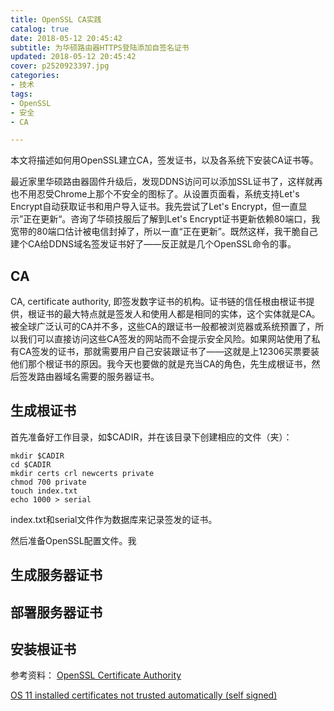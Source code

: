 ```yaml
---
title: OpenSSL CA实践
catalog: true
date: 2018-05-12 20:45:42
subtitle: 为华硕路由器HTTPS登陆添加自签名证书
updated: 2018-05-12 20:45:42
cover: p2520923397.jpg
categories:
- 技术
tags:
- OpenSSL 
- 安全
- CA

---
```


本文将描述如何用OpenSSL建立CA，签发证书，以及各系统下安装CA证书等。

最近家里华硕路由器固件升级后，发现DDNS访问可以添加SSL证书了，这样就再也不用忍受Chrome上那个不安全的图标了。从设置页面看，系统支持Let's Encrypt自动获取证书和用户导入证书。我先尝试了Let's Encrypt，但一直显示”正在更新“。咨询了华硕技服后了解到Let's Encrypt证书更新依赖80端口，我宽带的80端口估计被电信封掉了，所以一直“正在更新”。既然这样，我干脆自己建个CA给DDNS域名签发证书好了——反正就是几个OpenSSL命令的事。
<!--more--> 

## CA
CA, certificate authority, 即签发数字证书的机构。证书链的信任根由根证书提供，根证书的最大特点就是签发人和使用人都是相同的实体，这个实体就是CA。
被全球广泛认可的CA并不多，这些CA的跟证书一般都被浏览器或系统预置了，所以我们可以直接访问这些CA签发的网站而不会提示安全风险。如果网站使用了私有CA签发的证书，那就需要用户自己安装跟证书了——这就是上12306买票要装他们那个根证书的原因。我今天也要做的就是充当CA的角色，先生成根证书，然后签发路由器域名需要的服务器证书。

## 生成根证书

首先准备好工作目录，如$CADIR，并在该目录下创建相应的文件（夹）：

```shell
mkdir $CADIR
cd $CADIR
mkdir certs crl newcerts private
chmod 700 private
touch index.txt
echo 1000 > serial
```

index.txt和serial文件作为数据库来记录签发的证书。

然后准备OpenSSL配置文件。我



## 生成服务器证书

## 部署服务器证书

## 安装根证书





参考资料：
[OpenSSL Certificate Authority](https://jamielinux.com/docs/openssl-certificate-authority/index.html)

[OS 11 installed certificates not trusted automatically (self signed)](https://stackoverflow.com/questions/44952985/ios-11-installed-certificates-not-trusted-automatically-self-signed)


